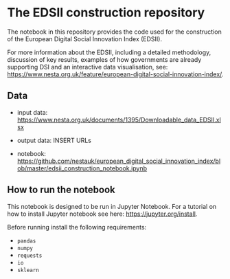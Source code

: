 # The EDSII construction repository

The notebook in this repository provides the code used for the construction of the European Digital Social Innovation Index (EDSII).

For more information about the EDSII, including a detailed methodology, discussion of key results, examples of how governments are already supporting DSI and an interactive data visualisation, see: https://www.nesta.org.uk/feature/european-digital-social-innovation-index/.

## Data

* input data: https://www.nesta.org.uk/documents/1395/Downloadable_data_EDSII.xlsx
* output data: INSERT URLs

* notebook: https://github.com/nestauk/european_digital_social_innovation_index/blob/master/edsii_construction_notebook.ipynb

## How to run the notebook

This notebook is designed to be run in Jupyter Notebook. For a tutorial on how to install Jupyter notebook see here: https://jupyter.org/install.  

Before running install the following requirements:

* `pandas`
* `numpy`
* `requests`
* `io`
* `sklearn`
